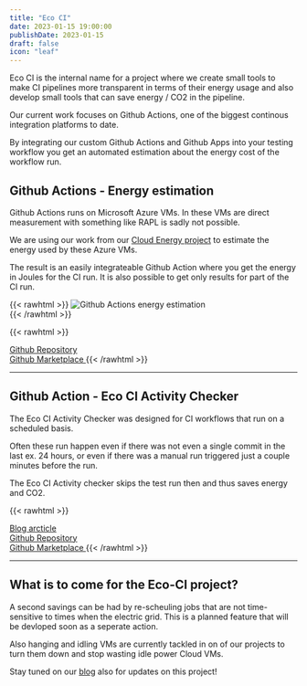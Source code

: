 ```yaml
---
title: "Eco CI"
date: 2023-01-15 19:00:00
publishDate: 2023-01-15
draft: false
icon: "leaf"
---
```


Eco CI is the internal name for a project where we create small tools to make CI pipelines more transparent
in terms of their energy usage and also develop small tools that can save energy / CO2 in the pipeline.

Our current work focuses on Github Actions, one of the biggest continous integration platforms to date.

By integrating our custom Github Actions and Github Apps into your testing workflow you get an automated estimation about the 
energy cost of the workflow run.

## Github Actions - Energy estimation

Github Actions runs on Microsoft Azure VMs. In these VMs are direct measurement with something like RAPL is sadly not possible.

We are using our work from our [Cloud Energy project](/projects/cloud-energy) to estimate the energy used by these Azure VMs.

The result is an easily integrateable Github Action where you get the energy in Joules for the CI run. It is 
also possible to get only results for part of the CI run.

{{< rawhtml >}}
<img class="ui huge center rounded bordered image" src="/img/projects/github-actions-energy.webp" alt="Github Actions energy estimation" loading="lazy">
<br>
{{< /rawhtml >}}

 

{{< rawhtml >}} 
<a class="ui labeled button" href="https://github.com/green-coding-berlin/eco-ci-energy-estimation">
    <div class="ui button">
        <i class="code branch icon"></i>
    </div>
    <span class="ui basic label">
        Github Repository
    </span>
</a>
<a class="ui labeled button" href="https://github.com/marketplace/actions/eco-ci-energy-estimation">
    <div class="ui button">
        <i class="shopping bag icon"></i>
    </div>
    <span class="ui basic label">
        Github Marketplace
    </span>
</a>
{{< /rawhtml >}}

--- 

## Github Action - Eco CI Activity Checker

The Eco CI Activity Checker was designed for CI workflows that run on a scheduled basis.

Often these run happen even if there was not even a single commit in the last ex. 24 hours, or even if there 
was a manual run triggered just a couple minutes before the run.

The Eco CI Activity checker skips the test run then and thus saves energy and CO2.

{{< rawhtml >}} 
<a class="ui labeled button" href="/blog/eco-ci-activity-checker-released/">
    <div class="ui button">
        <i class="book icon"></i>
    </div>
    <span class="ui basic label">
        Blog arcticle
    </span>
</a>
<a class="ui labeled button" href="https://github.com/green-coding-berlin/eco-ci-activity-checker">
    <div class="ui button">
        <i class="code branch icon"></i>
    </div>
    <span class="ui basic label">
        Github Repository
    </span>
</a>
<a class="ui labeled button" href="https://github.com/marketplace/actions/eco-ci-activity-checker
">
    <div class="ui button">
        <i class="shopping bag icon"></i>
    </div>
    <span class="ui basic label">
        Github Marketplace
    </span>
</a>
{{< /rawhtml >}}


---

## What is to come for the Eco-CI project?

A second savings can be had by re-scheuling jobs that are not time-sensitive to times when the electric grid. This is a planned feature that will be devloped soon as a seperate action.

Also hanging and idling VMs are currently tackled in on of our projects to turn them down and stop wasting idle power 
Cloud VMs.

Stay tuned on our [blog](/blog) also for updates on this project!


